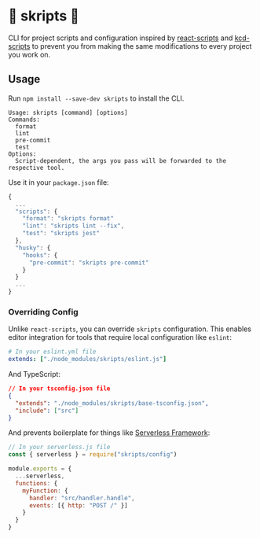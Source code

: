 # 📜 skripts 📜

CLI for project scripts and configuration inspired by [react-scripts](https://github.com/facebook/create-react-app/tree/master/packages/react-scripts) and [kcd-scripts](https://github.com/kentcdodds/kcd-scripts) to prevent you from making the same modifications to every project you work on.

## Usage

Run `npm install --save-dev skripts` to install the CLI.

```
Usage: skripts [command] [options]
Commands:
  format
  lint
  pre-commit
  test
Options:
  Script-dependent, the args you pass will be forwarded to the respective tool.
```

Use it in your `package.json` file:

```javascript
{
  ...
  "scripts": {
    "format": "skripts format"
    "lint": "skripts lint --fix",
    "test": "skripts jest"
  },
  "husky": {
    "hooks": {
      "pre-commit": "skripts pre-commit"
    }
  }
  ...
}
```

### Overriding Config

Unlike `react-scripts`, you can override `skripts` configuration. This enables editor integration for tools that require local configuration like `eslint`:

```yaml
# In your eslint.yml file
extends: ["./node_modules/skripts/eslint.js"]
```

And TypeScript:

```json
// In your tsconfig.json file
{
  "extends": "./node_modules/skripts/base-tsconfig.json",
  "include": ["src"]
}
```

And prevents boilerplate for things like [Serverless Framework](https://serverless.com/):

```javascript
// In your serverless.js file
const { serverless } = require("skripts/config")

module.exports = {
  ...serverless,
  functions: {
    myFunction: {
      handler: "src/handler.handle",
      events: [{ http: "POST /" }]
    }
  }
}
```
